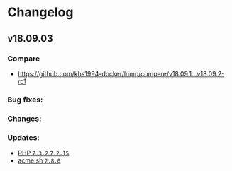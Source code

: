 # Changelog

## v18.09.03

### Compare

* https://github.com/khs1994-docker/lnmp/compare/v18.09.1...v18.09.2-rc1

### Bug fixes:

### Changes:

### Updates:

* [PHP `7.3.2` `7.2.15`](http://www.php.net/ChangeLog-7.php#7.3.2)
* [acme.sh `2.8.0`](https://github.com/Neilpang/acme.sh/releases/tag/2.8.0)
